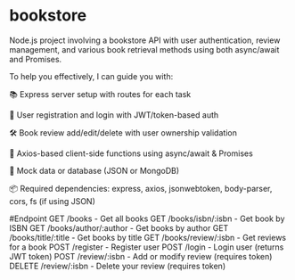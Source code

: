 # bookstore
Node.js project involving a bookstore API with user authentication, review management, and various book retrieval methods using both async/await and Promises.

To help you effectively, I can guide you with:

📚 Express server setup with routes for each task

🔐 User registration and login with JWT/token-based auth

🛠 Book review add/edit/delete with user ownership validation

🔁 Axios-based client-side functions using async/await & Promises

💾 Mock data or database (JSON or MongoDB)

📦 Required dependencies: express, axios, jsonwebtoken, body-parser, cors, fs (if using JSON)

#Endpoint
GET /books - Get all books
GET /books/isbn/:isbn - Get book by ISBN
GET /books/author/:author - Get books by author
GET /books/title/:title - Get books by title
GET /books/review/:isbn - Get reviews for a book
POST /register - Register user
POST /login - Login user (returns JWT token)
POST /review/:isbn - Add or modify review (requires token)
DELETE /review/:isbn - Delete your review (requires token)
